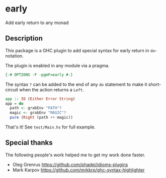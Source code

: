 # early

Add early return to any monad

## Description

This package is a GHC plugin to add special syntax for early return in
`do`-notation.

The plugin is enabled in any module via a pragma.

``` haskell
{-# OPTIONS -F -pgmF=early #-}
```

The syntax `?` can be added to the end of any `do` statement to make
it short-circuit when the action returns a `Left`.

```haskell
app :: IO (Either Error String)
app = do
  path <- grabEnv "PATH"?
  magic <- grabEnv "MAGIC"?
  pure (Right (path ++ magic))
```

That's it! See `test/Main.hs` for full example.

## Special thanks

The following people's work helped me to get my work done faster.

* Oleg Grenrus https://github.com/phadej/idioms-plugins
* Mark Karpov https://github.com/mrkkrp/ghc-syntax-highlighter
